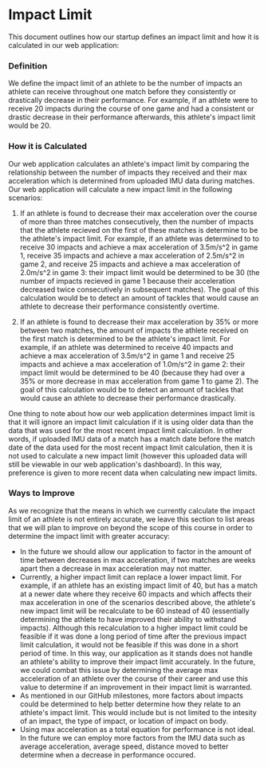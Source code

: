 # Impact Limit

This document outlines how our startup defines an impact limit and how it is calculated in our web application:

### Definition

We define the impact limit of an athlete to be the number of impacts an athlete can receive throughout one match before they consistently or drastically decrease in their performance. For example, if an athlete were to receive 20 impacts during the course of one game and had a consistent or drastic decrease in their performance afterwards, this athlete's impact limit would be 20.

### How it is Calculated

Our web application calculates an athlete's impact limit by comparing the relationship between the number of impacts they received and their max acceleration which is determined from uploaded IMU data during matches. Our web application will calculate a new impact limit in the following scenarios:

1. If an athlete is found to decrease their max acceleration over the course of more than three matches consecutively, then the number of impacts that the athlete recieved on the first of these matches is determine to be the athlete's impact limit. For example, if an athlete was determined to to receive 30 impacts and achieve a max acceleration of 3.5m/s^2 in game 1, receive 35 impacts and achieve a max acceleration of 2.5m/s^2 in game 2, and receive 25 impacts and achieve a max acceleration of 2.0m/s^2 in game 3: their impact limit would be determined to be 30 (the number of impacts recieved in game 1 because their acceleration decreased twice consecutively in subsequent matches). The goal of this calculation would be to detect an amount of tackles that would cause an athlete to decrease their performance consistently overtime.

2. If an athlete is found to decrease their max acceleration by 35% or more between two matches, the amount of impacts the athlete received on the first match is determined to be the athlete's impact limit. For example, if an athlete was determined to receive 40 impacts and achieve a max acceleration of 3.5m/s^2 in game 1 and receive 25 impacts and achieve a max acceleration of 1.0m/s^2 in game 2: their impact limit would be determined to be 40 (because they had over a 35% or more decrease in max acceleration from game 1 to game 2). The goal of this calculation would be to detect an amount of tackles that would cause an athlete to decrease their performance drastically.

One thing to note about how our web application determines impact limit is that it will ignore an impact limit calculation if it is using older data than the data that was used for the most recent impact limit calculation. In other words, if uploaded IMU data of a match has a match date before the match date of the data used for the most recent impact limit calculation, then it is not used to calculate a new impact limit (however this uploaded data will still be viewable in our web application's dashboard). In this way, preference is given to more recent data when calculating new impact limits.

### Ways to Improve

As we recognize that the means in which we currently calculate the impact limit of an athlete is not entirely accurate, we leave this section to list areas that we will plan to improve on beyond the scope of this course in order to determine the impact limit with greater accuracy:

- In the future we should allow our application to factor in the amount of time between decreases in max acceleration, if two matches are weeks apart then a decrease in max acceleration may not matter.
- Currently, a higher impact limit can replace a lower impact limit. For example, if an athlete has an existing impact limit of 40, but has a match at a newer date where they receive 60 impacts and which affects their max acceleration in one of the scenarios described above, the athlete's new impact limit will be recalculate to be 60 instead of 40 (essentially determining the athlete to have improved their ability to withstand impacts). Although this recalculation to a higher impact limit could be feasible if it was done a long period of time after the previous impact limit calculation, it would not be feasible if this was done in a short period of time. In this way, our application as it stands does not handle an athlete's ability to improve their impact limit accurately. In the future, we could combat this issue by determining the average max acceleration of an athlete over the course of their career and use this value to determine if an improvement in their impact limit is warranted.
- As mentioned in our GitHub milestones, more factors about impacts could be determined to help better determine how they relate to an athlete's impact limit. This would include but is not limited to the intesity of an impact, the type of impact, or location of impact on body.
- Using max acceleration as a total equation for performance is not ideal. In the future we can employ more factors from the IMU data such as average acceleration, average speed, distance moved to better determine when a decrease in performance occured.
